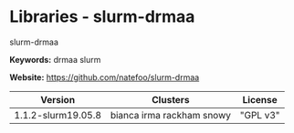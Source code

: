 # Libraries - slurm-drmaa

slurm-drmaa

**Keywords:** drmaa slurm

**Website:** <https://github.com/natefoo/slurm-drmaa>

| Version | Clusters | License |
| ------- | -------- | ------- |
| 1.1.2-slurm19.05.8 | bianca irma rackham snowy | "GPL v3" |

